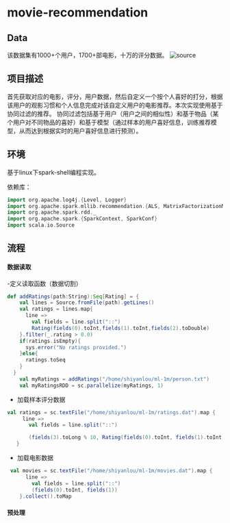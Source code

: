 # movie-recommendation

## Data
该数据集有1000+个用户，1700+部电影，十万的评分数据。
![source](https://grouplens.org/datasets/movielens/)

## 项目描述

首先获取对应的电影，评分，用户数据，然后自定义一个按个人喜好的打分，根据该用户的观影习惯和个人信息完成对该自定义用户的电影推荐。本次实现使用基于协同过滤的推荐。
协同过滤包括基于用户（用户之间的相似性）和基于物品（某个用户对不同物品的喜好）和基于模型（通过样本的用户喜好信息，训练推荐模型，从而达到根据实时的用户喜好信息进行预测）。

## 环境

基于linux下spark-shell编程实现。

依赖库： 
```scala
import org.apache.log4j.{Level, Logger}
import org.apache.spark.mllib.recommendation.{ALS, MatrixFactorizationModel, Rating}
import org.apache.spark.rdd._
import org.apache.spark.{SparkContext, SparkConf}
import scala.io.Source
```

## 流程

#### 数据读取
-定义读取函数（数据切割）
```scala
def addRatings(path:String):Seq[Rating] = {
    val lines = Source.fromFile(path).getLines()
    val ratings = lines.map{
      line =>
        val fields = line.split("::")
        Rating(fields(0).toInt,fields(1).toInt,fields(2).toDouble)
    }.filter(_.rating > 0.0)
    if(ratings.isEmpty){
      sys.error("No ratings provided.")
    }else{
      ratings.toSeq
    }
  }
    val myRatings = addRatings("/home/shiyanlou/ml-1m/person.txt")
    val myRatingsRDD = sc.parallelize(myRatings, 1)
 ```
 - 加载样本评分数据
 ``` scala
 val ratings = sc.textFile("/home/shiyanlou/ml-1m/ratings.dat").map {
      line =>
        val fields = line.split("::")

        (fields(3).toLong % 10, Rating(fields(0).toInt, fields(1).toInt, fields(2).toDouble))
    }
 ```
 - 加载电影数据
```scala
 val movies = sc.textFile("/home/shiyanlou/ml-1m/movies.dat").map {
      line =>
        val fields = line.split("::")
        (fields(0).toInt, fields(1)) 
    }.collect().toMap
 ```
 
 #### 预处理
 
    
